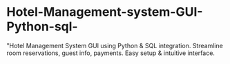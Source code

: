 # Hotel-Management-system-GUI-Python-sql-
"Hotel Management System GUI using Python &amp; SQL integration. Streamline room reservations, guest info, payments. Easy setup &amp; intuitive interface.
